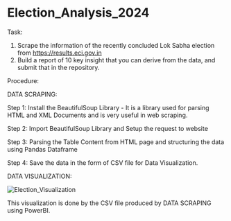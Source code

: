 # Election_Analysis_2024

Task:
1) Scrape the information of the recently concluded Lok Sabha election from https://results.eci.gov.in 
2) Build a report of 10 key insight that you can derive from the data, and submit that in the repository.

Procedure:

DATA SCRAPING:

Step 1: Install the BeautifulSoup Library - It is a library used for parsing HTML and XML Documents and is very useful in web scraping.

Step 2: Import BeautifulSoup Library and Setup the request to website 

Step 3: Parsing the Table Content from HTML page and structuring the data using Pandas Dataframe

Step 4: Save the data in the form of CSV file for Data Visualization.


DATA VISUALIZATION:


![Election_Visualization](https://github.com/DhruvJhang/Election_Analysis_2024/assets/90083576/281bce8a-e7a1-446f-999c-3981ffbff381)


This visualization is done by the CSV file produced by DATA SCRAPING using PowerBI.

